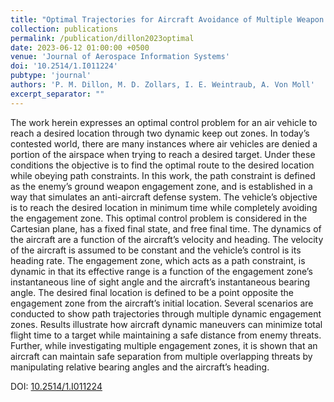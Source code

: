 ```yaml
---
title: "Optimal Trajectories for Aircraft Avoidance of Multiple Weapon Engagement Zones"
collection: publications
permalink: /publication/dillon2023optimal
date: 2023-06-12 01:00:00 +0500
venue: 'Journal of Aerospace Information Systems'
doi: '10.2514/1.I011224'
pubtype: 'journal'
authors: 'P. M. Dillon, M. D. Zollars, I. E. Weintraub, A. Von Moll'
excerpt_separator: ""
---
```

The work herein expresses an optimal control problem for an air vehicle to reach a desired location through two dynamic keep out zones. In today’s contested world, there are many instances where air vehicles are denied a portion of the airspace when trying to reach a desired target. Under these conditions the objective is to find the optimal route to the desired location while obeying path constraints. In this work, the path constraint is defined as the enemy’s ground weapon engagement zone, and is established in a way that simulates an anti-aircraft defense system. The vehicle’s objective is to reach the desired location in minimum time while completely avoiding the engagement zone. This optimal control problem is considered in the Cartesian plane, has a fixed final state, and free final time. The dynamics of the aircraft are a function of the aircraft’s velocity and heading. The velocity of the aircraft is assumed to be constant and the vehicle’s control is its heading rate. The engagement zone, which acts as a path constraint, is dynamic in that its effective range is a function of the engagement zone’s instantaneous line of sight angle and the aircraft’s instantaneous bearing angle. The desired final location is defined to be a point opposite the engagement zone from the aircraft’s initial location. Several scenarios are conducted to show path trajectories through multiple dynamic engagement zones. Results illustrate how aircraft dynamic maneuvers can minimize total flight time to a target while maintaining a safe distance from enemy threats. Further, while investigating multiple engagement zones, it is shown that an aircraft can maintain safe separation from multiple overlapping threats by manipulating relative bearing angles and the aircraft’s heading.


DOI: [10.2514/1.I011224](https://doi.org/10.2514/1.I011224)
